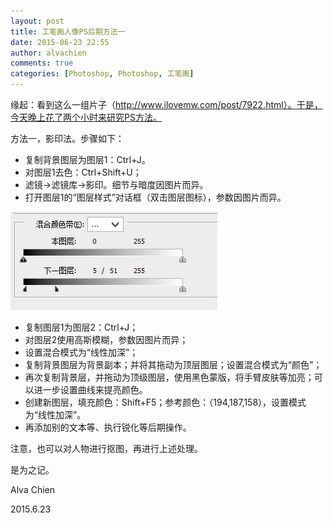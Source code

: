 ```yaml
---
layout: post
title: 工笔画人像PS后期方法一
date: 2015-06-23 22:55
author: alvachien
comments: true
categories: [Photoshop, Photoshop, 工笔画]
---
```

缘起：看到这么一组片子（http://www.ilovemw.com/post/7922.html）。于是，今天晚上花了两个小时来研究PS方法。

方法一，影印法。步骤如下：

- 复制背景图层为图层1：Ctrl+J。
- 对图层1去色：Ctrl+Shift+U；
- 滤镜-&gt;滤镜库-&gt;影印。细节与暗度因图片而异。
- 打开图层1的“图层样式”对话框（双击图层图标），参数因图片而异。

![图层样式](/assets/uploads/2015/06/0001.png)

- 复制图层1为图层2：Ctrl+J；
- 对图层2使用高斯模糊，参数因图片而异；
- 设置混合模式为“线性加深”；
- 复制背景图层为背景副本；并将其拖动为顶层图层；设置混合模式为“颜色”；
- 再次复制背景层，并拖动为顶级图层，使用黑色蒙版，将手臂皮肤等加亮；可以进一步设置曲线来提亮颜色。
- 创建新图层，填充颜色：Shift+F5；参考颜色：（194,187,158），设置模式为“线性加深”。
- 再添加别的文本等、执行锐化等后期操作。


注意，也可以对人物进行抠图，再进行上述处理。


是为之记。

Alva Chien

2015.6.23

